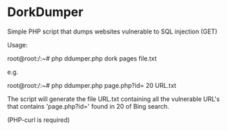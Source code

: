 # DorkDumper
Simple PHP script that dumps websites vulnerable to SQL injection (GET)

Usage:

root@root:/:~# php ddumper.php dork pages file.txt

e.g.

root@root:/:~# php ddumper.php page.php?id= 20 URL.txt

The script will generate the file URL.txt containing all the vulnerable URL's that contains 'page.php?id=' found in 20 of Bing search.

(PHP-curl is required)
